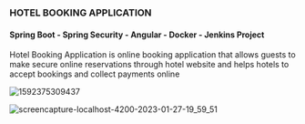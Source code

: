 ### HOTEL BOOKING APPLICATION 

#### Spring Boot - Spring Security - Angular - Docker - Jenkins Project

Hotel Booking Application is online booking application that allows guests to make secure online reservations through hotel website and helps hotels to accept bookings and collect payments online

![1592375309437](https://user-images.githubusercontent.com/59705964/215170916-c28fda98-b094-4095-9a5d-ac2bc41e97d0.jpg)

![screencapture-localhost-4200-2023-01-27-19_59_51](https://user-images.githubusercontent.com/59705964/215172393-94aae571-b216-4492-9ea7-f0f98b7df36c.png)

